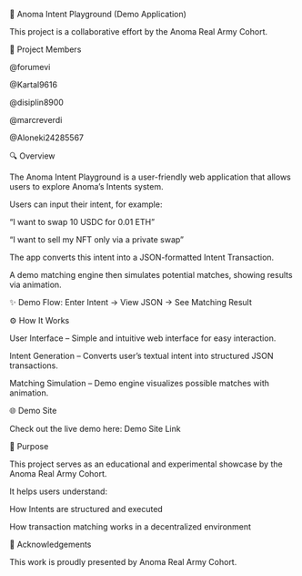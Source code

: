 🌌 Anoma Intent Playground (Demo Application)

This project is a collaborative effort by the Anoma Real Army Cohort.

👥 Project Members

@forumevi

@Kartal9616

@disiplin8900

@marcreverdi

@Aloneki24285567

🔍 Overview

The Anoma Intent Playground is a user-friendly web application that allows users to explore Anoma’s Intents system.

Users can input their intent, for example:

“I want to swap 10 USDC for 0.01 ETH”

“I want to sell my NFT only via a private swap”

The app converts this intent into a JSON-formatted Intent Transaction.

A demo matching engine then simulates potential matches, showing results via animation.

✨ Demo Flow: Enter Intent → View JSON → See Matching Result

⚙️ How It Works

User Interface – Simple and intuitive web interface for easy interaction.

Intent Generation – Converts user’s textual intent into structured JSON transactions.

Matching Simulation – Demo engine visualizes possible matches with animation.

🌐 Demo Site

Check out the live demo here: Demo Site Link

🎯 Purpose

This project serves as an educational and experimental showcase by the Anoma Real Army Cohort.

It helps users understand:

How Intents are structured and executed

How transaction matching works in a decentralized environment

📢 Acknowledgements

This work is proudly presented by Anoma Real Army Cohort.

